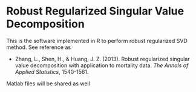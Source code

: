 # Robust Regularized Singular Value Decomposition

This is the software implemented in R to perform robust regularized SVD method. See reference as

- Zhang, L., Shen, H., & Huang, J. Z. (2013). Robust regularized singular value decomposition with application to mortality data. *The Annals of Applied Statistics*, 1540-1561.

Matlab files will be shared as well
